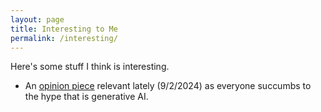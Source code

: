 ```yaml
---
layout: page
title: Interesting to Me
permalink: /interesting/
---
```


Here's some stuff I think is interesting. 

* An <a href= "https://ludic.mataroa.blog/blog/i-will-fucking-piledrive-you-if-you-mention-ai-again/)">opinion piece</a> relevant lately (9/2/2024) as everyone succumbs to the hype that is generative AI. 
